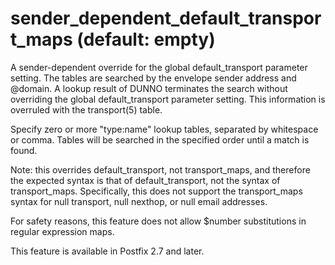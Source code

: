 # sender_dependent_default_transport_maps (default: empty)
 A sender-dependent override for the global default\_transport
parameter setting. The tables are searched by the envelope sender
address and @domain. A lookup result of DUNNO terminates the search
without overriding the global default\_transport parameter setting.
This information is overruled with the transport(5) table. 



Specify zero or more "type:name" lookup tables, separated by
whitespace or comma. Tables will be searched in the specified order
until a match is found.



 Note: this overrides default\_transport, not transport\_maps, and
therefore the expected syntax is that of default\_transport, not the
syntax of transport\_maps. Specifically, this does not support the
transport\_maps syntax for null transport, null nexthop, or null
email addresses. 


 For safety reasons, this feature does not allow $number
substitutions in regular expression maps. 


 This feature is available in Postfix 2.7 and later. 


